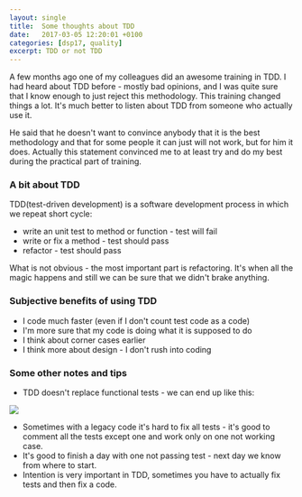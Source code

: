 ```yaml
---
layout: single
title:  Some thoughts about TDD
date:   2017-03-05 12:20:01 +0100
categories: [dsp17, quality]
excerpt: TDD or not TDD
---
```


A few months ago one of my colleagues did an awesome training in TDD. I had heard about TDD before - mostly bad opinions, and I was quite sure that I know
enough to just reject this methodology. This training changed things a lot. It's much better to listen about TDD from someone who actually use it.

He said that he doesn't want to convince anybody that it is the best methodology and that for some people it can just will not work, but for him it does.
Actually this statement convinced me to at least try and do my best during the practical part of training.

### A bit about TDD
TDD(test-driven development) is a software development process in which we repeat short cycle:

* write an unit test to method or function - test will fail
* write or fix a method - test should pass
* refactor - test should pass

What is not obvious - the most important part is refactoring. It's when all the magic happens and still we can be sure that we
didn't brake anything.

### Subjective benefits of using TDD
* I code much faster (even if I don't count test code as a code)
* I'm more sure that my code is doing what it is supposed to do
* I think about corner cases earlier
* I think more about design - I don't rush into coding

### Some other notes and tips
* TDD doesn't replace functional tests - we can end up like this:

![](http://x3.wykop.pl/cdn/c3201142/comment_jP2f4B7YsFrU7ixhLBJieJ7QTGNPFjTR.gif)

* Sometimes with a legacy code it's hard to fix all tests - it's good to comment all the tests except one and work only on one not working case.
* It's good to finish a day with one not passing test - next day we know from where to start.
* Intention is very important in TDD, sometimes you have to actually fix tests and then fix a code.
